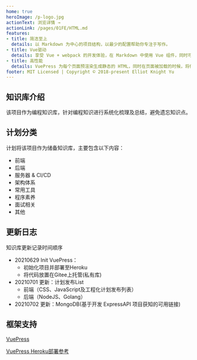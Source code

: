 ```yaml
---
home: true
heroImage: /p-logo.jpg
actionText: 浏览详情 →
actionLink: /pages/01FE/HTML.md
features:
- title: 简洁至上
  details: 以 Markdown 为中心的项目结构，以最少的配置帮助你专注于写作。
- title: Vue驱动
  details: 享受 Vue + webpack 的开发体验，在 Markdown 中使用 Vue 组件，同时可以使用 Vue 来开发自定义主题。
- title: 高性能
  details: VuePress 为每个页面预渲染生成静态的 HTML，同时在页面被加载的时候，将作为 SPA 运行。
footer: MIT Licensed | Copyright © 2018-present Elliot Knight Yu
---
```


## 知识库介绍
该项目作为编程知识库，针对编程知识进行系统化梳理及总结，避免遗忘知识点。

## 计划分类
计划将该项目作为储备知识库，主要包含以下内容：
- 前端
- 后端
- 服务器 & CI/CD
- 架构体系
- 常用工具
- 程序素养
- 面试相关
- 其他

## 更新日志
知识库更新记录时间顺序
- 20210629 Init VuePress：
  - 初始化项目并部署至Heroku
  - 将代码放置在Gitee上托管(私有库)
- 20210701 更新：计划发布List
  - 前端（CSS、JavaScript及工程化计划发布列表）
  - 后端（NodeJS、Golang）
- 20210702 更新：MongoDB(基于开发 ExpressAPI 项目获知的可用链接)

## 框架支持
[VuePress](https://vuepress.vuejs.org/zh/)

[VuePress Heroku部署参考](https://vuepress.vuejs.org/zh/guide/deploy.html#heroku)
